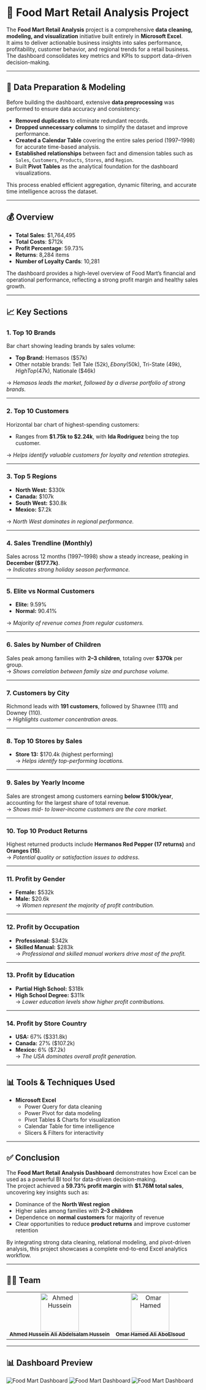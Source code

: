 # 🛒 Food Mart Retail Analysis Project

The **Food Mart Retail Analysis** project is a comprehensive **data cleaning, modeling, and visualization** initiative built entirely in **Microsoft Excel**.  
It aims to deliver actionable business insights into sales performance, profitability, customer behavior, and regional trends for a retail business.  
The dashboard consolidates key metrics and KPIs to support data-driven decision-making.

---

## 🧹 Data Preparation & Modeling

Before building the dashboard, extensive **data preprocessing** was performed to ensure data accuracy and consistency:

- **Removed duplicates** to eliminate redundant records.  
- **Dropped unnecessary columns** to simplify the dataset and improve performance.  
- **Created a Calendar Table** covering the entire sales period (1997–1998) for accurate time-based analysis.  
- **Established relationships** between fact and dimension tables such as `Sales`, `Customers`, `Products`, `Stores`, and `Region`.  
- Built **Pivot Tables** as the analytical foundation for the dashboard visualizations.

This process enabled efficient aggregation, dynamic filtering, and accurate time intelligence across the dataset.

---

## 💰 Overview

- **Total Sales**: $1,764,495  
- **Total Costs**: $712k  
- **Profit Percentage**: 59.73%  
- **Returns**: 8,284 items  
- **Number of Loyalty Cards**: 10,281  

The dashboard provides a high-level overview of Food Mart’s financial and operational performance, reflecting a strong profit margin and healthy sales growth.

---

## 📈 Key Sections

### 1. Top 10 Brands
Bar chart showing leading brands by sales volume:
- **Top Brand:** Hemasos ($57k)
- Other notable brands: Tell Tale ($52k), Ebony ($50k), Tri-State ($49k), High Top ($47k), Nationale ($46k)

→ *Hemasos leads the market, followed by a diverse portfolio of strong brands.*

---

### 2. Top 10 Customers
Horizontal bar chart of highest-spending customers:
- Ranges from **$1.75k to $2.24k**, with **Ida Rodriguez** being the top customer.

→ *Helps identify valuable customers for loyalty and retention strategies.*

---

### 3. Top 5 Regions
- **North West:** $330k  
- **Canada:** $107k  
- **South West:** $30.8k  
- **Mexico:** $7.2k  

→ *North West dominates in regional performance.*

---

### 4. Sales Trendline (Monthly)
Sales across 12 months (1997–1998) show a steady increase, peaking in **December ($177.7k)**.  
→ *Indicates strong holiday season performance.*

---

### 5. Elite vs Normal Customers
- **Elite:** 9.59%  
- **Normal:** 90.41%  

→ *Majority of revenue comes from regular customers.*

---

### 6. Sales by Number of Children
Sales peak among families with **2–3 children**, totaling over **$370k** per group.  
→ *Shows correlation between family size and purchase volume.*

---

### 7. Customers by City
Richmond leads with **191 customers**, followed by Shawnee (111) and Downey (110).  
→ *Highlights customer concentration areas.*

---

### 8. Top 10 Stores by Sales
- **Store 13:** $170.4k (highest performing)  
→ *Helps identify top-performing locations.*

---

### 9. Sales by Yearly Income
Sales are strongest among customers earning **below $100k/year**, accounting for the largest share of total revenue.  
→ *Shows mid- to lower-income customers are the core market.*

---

### 10. Top 10 Product Returns
Highest returned products include **Hermanos Red Pepper (17 returns)** and **Oranges (15)**.  
→ *Potential quality or satisfaction issues to address.*

---

### 11. Profit by Gender
- **Female:** $532k  
- **Male:** $20.6k  
→ *Women represent the majority of profit contribution.*

---

### 12. Profit by Occupation
- **Professional:** $342k  
- **Skilled Manual:** $283k  
→ *Professional and skilled manual workers drive most of the profit.*

---

### 13. Profit by Education
- **Partial High School:** $318k  
- **High School Degree:** $311k  
→ *Lower education levels show higher profit contributions.*

---

### 14. Profit by Store Country
- **USA:** 67% ($331.8k)  
- **Canada:** 27% ($107.2k)  
- **Mexico:** 6% ($7.2k)  
→ *The USA dominates overall profit generation.*

---

## 📊 Tools & Techniques Used

- **Microsoft Excel**
  - Power Query for data cleaning  
  - Power Pivot for data modeling  
  - Pivot Tables & Charts for visualization  
  - Calendar Table for time intelligence  
  - Slicers & Filters for interactivity  

---

## ✅ Conclusion

The **Food Mart Retail Analysis Dashboard** demonstrates how Excel can be used as a powerful BI tool for data-driven decision-making.  
The project achieved a **59.73% profit margin** with **$1.76M total sales**, uncovering key insights such as:

- Dominance of the **North West region**  
- Higher sales among families with **2–3 children**  
- Dependence on **normal customers** for majority of revenue  
- Clear opportunities to reduce **product returns** and improve customer retention

By integrating strong data cleaning, relational modeling, and pivot-driven analysis, this project showcases a complete end-to-end Excel analytics workflow.

---

## 👨‍💻 Team

<table>
  <tr>
    <td align="center">
      <a href="https://github.com/A7med668">
        <img src="https://avatars.githubusercontent.com/A7med668" width="100px;" alt="Ahmed Hussein"/><br />
        <sub><b>Ahmed Hussein Ali Abdelsalam Hussein</b></sub>
      </a>
    </td>
    <td align="center">
      <a href="#">
        <img src="https://avatars.githubusercontent.com/u/00000000?v=4" width="100px;" alt="Omar Hamed"/><br />
        <sub><b>Omar Hamed Ali AboElsoud</b></sub>
      </a>
    </td>
  </tr>
</table>

---
## 📊 Dashboard Preview

![Food Mart Dashboard](images/1st_Dashboard.png)
![Food Mart Dashboard](images/2nd_Dashboard.png)
![Food Mart Dashboard](images/3rd_Dashboard.png)
